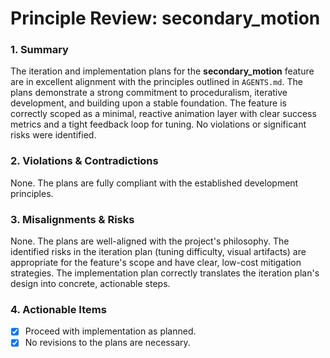 # Principle Review: secondary_motion

### 1. Summary
The iteration and implementation plans for the **secondary_motion** feature are in excellent alignment with the principles outlined in `AGENTS.md`. The plans demonstrate a strong commitment to proceduralism, iterative development, and building upon a stable foundation. The feature is correctly scoped as a minimal, reactive animation layer with clear success metrics and a tight feedback loop for tuning. No violations or significant risks were identified.

### 2. Violations & Contradictions
None. The plans are fully compliant with the established development principles.

### 3. Misalignments & Risks
None. The plans are well-aligned with the project's philosophy. The identified risks in the iteration plan (tuning difficulty, visual artifacts) are appropriate for the feature's scope and have clear, low-cost mitigation strategies. The implementation plan correctly translates the iteration plan's design into concrete, actionable steps.

### 4. Actionable Items
- [x] Proceed with implementation as planned.
- [x] No revisions to the plans are necessary.
